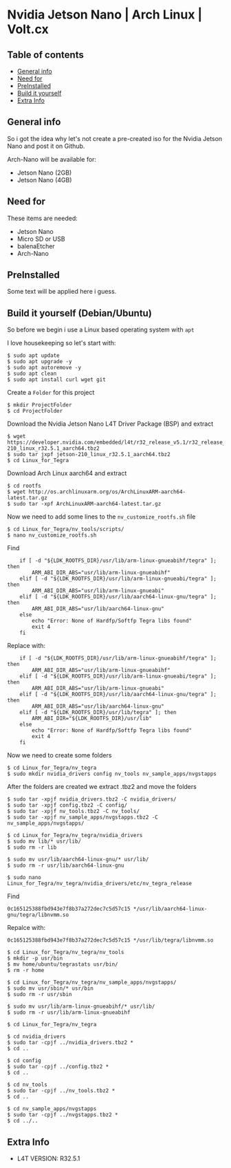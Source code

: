 # Nvidia Jetson Nano | Arch Linux | Volt.cx


## Table of contents
* [General info](#general-info)
* [Need for](#need-for)
* [PreInstalled](#preinstalled)
* [Build it yourself](#build-it-yourself)
* [Extra Info](#extra-info)

## General info
So i got the idea why let's not create a pre-created iso for the Nvidia Jetson Nano and post it on Github.



Arch-Nano will be available for:
* Jetson Nano (2GB)
* Jetson Nano (4GB)

## Need for
These items are needed:
* Jetson Nano
* Micro SD or USB
* balenaEtcher
* Arch-Nano

## PreInstalled
Some text will be applied here i guess.


## Build it yourself (Debian/Ubuntu)
So before we begin i use a Linux based operating system with `apt`


I love housekeeping so let's start with:
```
$ sudo apt update
$ sudo apt upgrade -y
$ sudo apt autoremove -y
$ sudo apt clean
$ sudo apt install curl wget git
```

Create a `Folder` for this project
```
$ mkdir ProjectFolder
$ cd ProjectFolder
```

Download the Nvidia Jetson Nano L4T Driver Package (BSP) and extract
```
$ wget https://developer.nvidia.com/embedded/l4t/r32_release_v5.1/r32_release_v5.1/t210/jetson-210_linux_r32.5.1_aarch64.tbz2
$ sudo tar jxpf jetson-210_linux_r32.5.1_aarch64.tbz2
$ cd Linux_for_Tegra
```

Download Arch Linux aarch64 and extract
```
$ cd rootfs
$ wget http://os.archlinuxarm.org/os/ArchLinuxARM-aarch64-latest.tar.gz
$ sudo tar -xpf ArchLinuxARM-aarch64-latest.tar.gz
```


Now we need to add some lines to the `nv_customize_rootfs.sh` file
```
$ cd Linux_for_Tegra/nv_tools/scripts/
$ nano nv_customize_rootfs.sh
```

Find
```
    if [ -d "${LDK_ROOTFS_DIR}/usr/lib/arm-linux-gnueabihf/tegra" ]; then
        ARM_ABI_DIR_ABS="usr/lib/arm-linux-gnueabihf"
    elif [ -d "${LDK_ROOTFS_DIR}/usr/lib/arm-linux-gnueabi/tegra" ]; then
        ARM_ABI_DIR_ABS="usr/lib/arm-linux-gnueabi"
    elif [ -d "${LDK_ROOTFS_DIR}/usr/lib/aarch64-linux-gnu/tegra" ]; then
        ARM_ABI_DIR_ABS="usr/lib/aarch64-linux-gnu"
    else
        echo "Error: None of Hardfp/Softfp Tegra libs found"
        exit 4
    fi
```

Replace with:
```
    if [ -d "${LDK_ROOTFS_DIR}/usr/lib/arm-linux-gnueabihf/tegra" ]; then
        ARM_ABI_DIR_ABS="usr/lib/arm-linux-gnueabihf"
    elif [ -d "${LDK_ROOTFS_DIR}/usr/lib/arm-linux-gnueabi/tegra" ]; then
        ARM_ABI_DIR_ABS="usr/lib/arm-linux-gnueabi"
    elif [ -d "${LDK_ROOTFS_DIR}/usr/lib/aarch64-linux-gnu/tegra" ]; then
        ARM_ABI_DIR_ABS="usr/lib/aarch64-linux-gnu"
    elif [ -d "${LDK_ROOTFS_DIR}/usr/lib/tegra" ]; then
        ARM_ABI_DIR="${LDK_ROOTFS_DIR}/usr/lib"
    else
        echo "Error: None of Hardfp/Softfp Tegra libs found"
        exit 4
    fi
```


Now we need to create some folders
```
$ cd Linux_for_Tegra/nv_tegra
$ sudo mkdir nvidia_drivers config nv_tools nv_sample_apps/nvgstapps
```

After the folders are created we extract .tbz2 and move the folders
```
$ sudo tar -xpjf nvidia_drivers.tbz2 -C nvidia_drivers/
$ sudo tar -xpjf config.tbz2 -C config/
$ sudo tar -xpjf nv_tools.tbz2 -C nv_tools/
$ sudo tar -xpjf nv_sample_apps/nvgstapps.tbz2 -C nv_sample_apps/nvgstapps/
```

```
$ cd Linux_for_Tegra/nv_tegra/nvidia_drivers
$ sudo mv lib/* usr/lib/
$ sudo rm -r lib
```

```
$ sudo mv usr/lib/aarch64-linux-gnu/* usr/lib/
$ sudo rm -r usr/lib/aarch64-linux-gnu
```

```
$ sudo nano Linux_for_Tegra/nv_tegra/nvidia_drivers/etc/nv_tegra_release
```

Find
```
0c165125388fbd943e7f8b37a272dec7c5d57c15 */usr/lib/aarch64-linux-gnu/tegra/libnvmm.so
```

Repalce with:
```
0c165125388fbd943e7f8b37a272dec7c5d57c15 */usr/lib/tegra/libnvmm.so
```

```
$ cd Linux_for_Tegra/nv_tegra/nv_tools
$ mkdir -p usr/bin
$ mv home/ubuntu/tegrastats usr/bin/
$ rm -r home
```

```
$ cd Linux_for_Tegra/nv_tegra/nv_sample_apps/nvgstapps/
$ sudo mv usr/sbin/* usr/bin
$ sudo rm -r usr/sbin
```

```
$ sudo mv usr/lib/arm-linux-gnueabihf/* usr/lib/
$ sudo rm -r usr/lib/arm-linux-gnueabihf
```

```
$ cd Linux_for_Tegra/nv_tegra
```

```
$ cd nvidia_drivers
$ sudo tar -cpjf ../nvidia_drivers.tbz2 *
$ cd ..
```

```
$ cd config
$ sudo tar -cpjf ../config.tbz2 *
$ cd ..
```

```
$ cd nv_tools
$ sudo tar -cpjf ../nv_tools.tbz2 *
$ cd ..
```

```
$ cd nv_sample_apps/nvgstapps
$ sudo tar -cpjf ../nvgstapps.tbz2 *
$ cd ../..
```




## Extra Info
* L4T VERSION: R32.5.1
